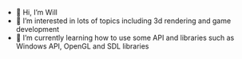 - 👋 Hi, I’m Will
- 👀 I’m interested in lots of topics including 3d rendering and game development
- 🌱 I’m currently learning how to use some API and libraries such as Windows API, OpenGL and SDL libraries

